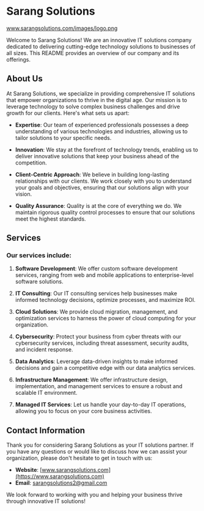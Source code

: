 # Sarang Solutions

www.sarangsolutions.com/images/logo.png

Welcome to Sarang Solutions! We are an innovative IT solutions company dedicated to delivering cutting-edge technology solutions to businesses of all sizes. This README provides an overview of our company and its offerings.

## About Us

At Sarang Solutions, we specialize in providing comprehensive IT solutions that empower organizations to thrive in the digital age. Our mission is to leverage technology to solve complex business challenges and drive growth for our clients. Here's what sets us apart:

- **Expertise**: Our team of experienced professionals possesses a deep understanding of various technologies and industries, allowing us to tailor solutions to your specific needs.

- **Innovation**: We stay at the forefront of technology trends, enabling us to deliver innovative solutions that keep your business ahead of the competition.

- **Client-Centric Approach**: We believe in building long-lasting relationships with our clients. We work closely with you to understand your goals and objectives, ensuring that our solutions align with your vision.

- **Quality Assurance**: Quality is at the core of everything we do. We maintain rigorous quality control processes to ensure that our solutions meet the highest standards.

## Services

### Our services include:

1. **Software Development**: We offer custom software development services, ranging from web and mobile applications to enterprise-level software solutions.

2. **IT Consulting**: Our IT consulting services help businesses make informed technology decisions, optimize processes, and maximize ROI.

3. **Cloud Solutions**: We provide cloud migration, management, and optimization services to harness the power of cloud computing for your organization.

4. **Cybersecurity**: Protect your business from cyber threats with our cybersecurity services, including threat assessment, security audits, and incident response.

5. **Data Analytics**: Leverage data-driven insights to make informed decisions and gain a competitive edge with our data analytics services.

6. **Infrastructure Management**: We offer infrastructure design, implementation, and management services to ensure a robust and scalable IT environment.

7. **Managed IT Services**: Let us handle your day-to-day IT operations, allowing you to focus on your core business activities.

## Contact Information

Thank you for considering Sarang Solutions as your IT solutions partner. If you have any questions or would like to discuss how we can assist your organization, please don't hesitate to get in touch with us:

- **Website**: [www.sarangsolutions.com](https://www.sarangsolutions.com)
- **Email**: sarangsolutions2@gmail.com

We look forward to working with you and helping your business thrive through innovative IT solutions!
